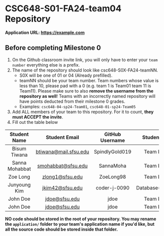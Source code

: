 # CSC648-S01-FA24-team04 Repository

**Application URL: <https://example.com>**

## Before completing Milestone 0

1. On the Github classroom invite link, you will only have to enter your `team number` everything else is a prefix.
2. The name of the repository should look like csc648-S0X-FA24-teamNN.
   - S0X will be one of 01 or 04 (Already prefilled).
   - teamNN should be your team number. Team numbers whose value is less than
     10, please pad with a 0 (e.g. team 1 is Team01 team 11 is Team11). Please
     make sure to also **remove the username from the repository as well**!
     Teams with an incorrectly named repository will have points deducted from
     their milestone 0 grades.
   - Examples: `csc648-04-sp24-Team01`, `csc648-01-sp24-Team05`
3. Add ALL members of your team to this repository. For it to count, **they must
   ACCEPT the invite**.
4. Fill out the table below

|  Student Name  |     Student Email     | GitHub Username | Student's role |
| :------------: | :-------------------: | :-------------: | :------------: |
|  Bisum Tiwana  | btiwana@mail.sfsu.edu | SpindlyGold019  |  Team Leader   |
| Sanna Mohabbat |  smohabbat@sfsu.edu   |    SannaMoha    |  Team Leader   |
|    Zoe Long    |    zlong1@sfsu.edu    |    ZoeLong98    |  Team Leader   |
|  Junyoung Kim  |     jkim42@sfsu.edu   |  coder-j-0090   |Database(Backend)|
|    John Doe    |     jdoe@sfsu.edu     |      jdoe       |  Team Leader   |
|    John Doe    |     jdoe@sfsu.edu     |      jdoe       |  Team Leader   |

**NO code should be stored in the root of your repository. You may rename the
`application/` folder to your team's application name if you'd like, but all the
source code should be stored inside that folder.**
